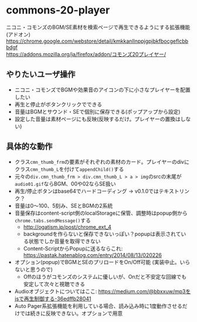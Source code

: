 # commons-20-player

ニコニ・コモンズのBGM/SE素材を検索ページで再生できるようにする拡張機能(アドオン)  
https://chrome.google.com/webstore/detail/kmkkanllnppjgpjbkfbocgeflcbbbdgf  
https://addons.mozilla.org/ja/firefox/addon/コモンズ20プレイヤー/



## やりたいユーザ操作

+ ニコニ・コモンズでBGMや効果音のアイコンの下に小さなプレイヤーを配置したい
+ 再生と停止がボタンクリックでできる
+ 音量はBGMとサウンド・SEで個別に保存できる(ポップアップから設定)
+ 設定した音量は素材ページにも反映(反映するだけ。プレイヤーの置換はしない)

## 具体的な動作
+ クラス`cmn_thumb_frm`の要素がそれぞれの素材のカード。プレイヤーのdivにクラス`cmn_thumb_L`を付けて`appendChild()`する
+ 元々の`div.cmn_thumb_frm > div.cmn_thumb_L > a > img`のsrcの末尾が`audio01.gif`ならBGM、00や02ならSE扱い
+ 再生/停止ボタンはbase64でハードコーディング -> v0.1.0ではテキストリンク？
+ 音量は0～100、5刻み、SEとBGMの2系統
+ 音量保存はcontent-script側のlocalStorageに保管、調整時はpopup側から`chrome.tabs.sendMessage()`する
	+ http://ogatism.jp/post/chrome_ext_4
	+ backgroundを作らないと保存できないっぽい？popupは表示されている状態でしか音量を取得できない
	+ Content-ScriptからPopupに送るならこれ: https://pastak.hatenablog.com/entry/2014/08/13/020226
+ オプション(popup)でBGMとSEのプリロードをOn/Off可能 (実装中止。いらないと思うので)
	+ Offのほうがコモンズのシステムに優しいが、Onだと不安定な回線でも安定して次々と視聴できる
+ Audioオブジェクトについてはここ: https://medium.com/@bbxxuw/mp3をjsで再生制御する-36edffb28041
+ Auto Pager系拡張機能を利用している場合、読み込み時に1度動作させるだけでは続きに反映できない。オプションで用意
